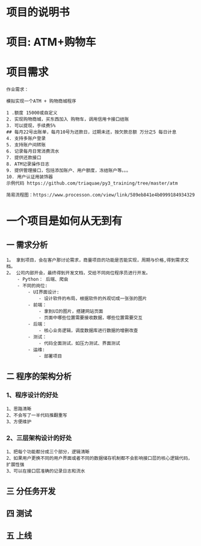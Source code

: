 # 项目的说明书
# 项目: ATM+购物车
# 项目需求
    作业需求：

    模拟实现一个ATM + 购物商城程序

    1 .额度 15000或自定义
    2. 实现购物商城，买东西加入 购物车，调用信用卡接口结账
    3. 可以提现，手续费5%
    ## 每月22号出账单，每月10号为还款日，过期未还，按欠款总额 万分之5 每日计息
    4. 支持多账户登录
    5. 支持账户间转账
    6. 记录每月日常消费流水
    7. 提供还款接口
    8. ATM记录操作日志 
    9. 提供管理接口，包括添加账户、用户额度，冻结账户等。。。
    10. 用户认证用装饰器
    示例代码 https://github.com/triaquae/py3_training/tree/master/atm　

    简易流程图：https://www.processon.com/view/link/589eb841e4b0999184934329  


# 一个项目是如何从无到有
## 一 需求分析
    1。 拿到项目，会在客户那讨论需求，商量项目的功能是否能实现，周期与价格,得到需求文档。
    2。 公司内部开会，最终得到开发文档，交给不同岗位程序员进行开发。
        - Python： 后端、爬虫
        - 不同的岗位:
            - UI界面设计: 
                - 设计软件的布局，根据软件的外观切成一张张的图片
            - 前端：
                - 拿到UI的图片，搭建网站页面
                - 页面中哪些位置需要接收数据，哪些位置需要交互
            - 后端：
                - 核心业务逻辑，调度数据库进行数据的增删改查
            - 测试： 
                - 代码全面测试，如压力测试、界面测试
            - 运维: 
                - 部署项目
## 二 程序的架构分析
### 1、程序设计的好处
    1、思路清晰
    2、不会写了一半代码推翻重写
    3、方便维护
### 2、三层架构设计的好处
    1、把每个功能都分成三个部分，逻辑清晰
    2、如果用户更换不同的用户界面或者不同的数据储存机制都不会影响接口层的核心逻辑代码，扩展性强
    3、可以在接口层准确的记录日志和流水
## 三 分任务开发
## 四 测试
## 五 上线